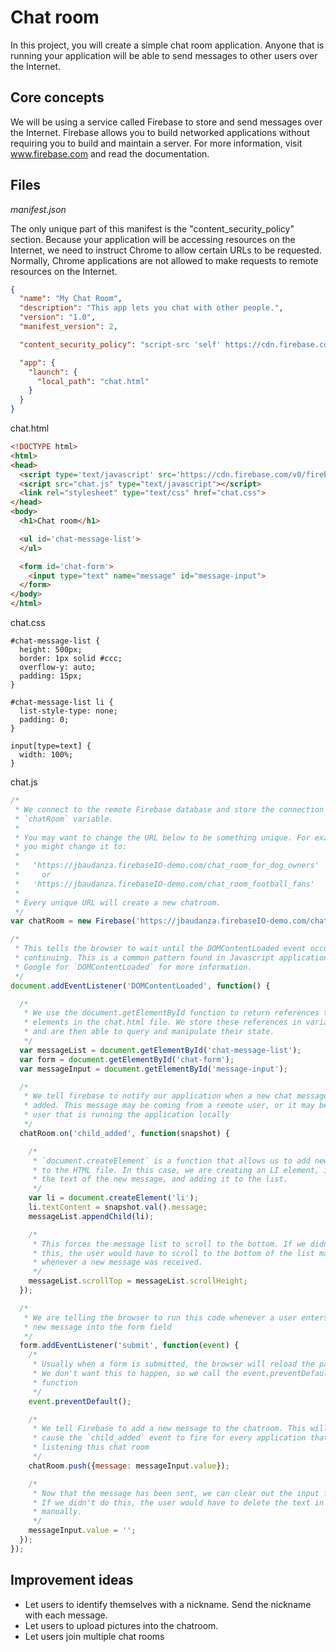 # Chat room

In this project, you will create a simple chat room application. Anyone that is running your application will be able to
send messages to other users over the Internet.

## Core concepts

We will be using a service called Firebase to store and send messages over the Internet. Firebase allows you to build
networked applications without requiring you to build and maintain a server. For more information, visit 
www.firebase.com and read the documentation.

## Files

*manifest.json*

The only unique part of this manifest is the "content_security_policy" section. Because your application will be accessing
resources on the Internet, we need to instruct Chrome to allow certain URLs to be requested. Normally, Chrome applications
are not allowed to make requests to remote resources on the Internet.

```json
{
  "name": "My Chat Room",
  "description": "This app lets you chat with other people.",
  "version": "1.0",
  "manifest_version": 2,

  "content_security_policy": "script-src 'self' https://cdn.firebase.com https://jbaudanza.firebaseIO-demo.com/ https://s-demo.firebaseio-demo.com/; object-src 'self'",

  "app": {
    "launch": {
      "local_path": "chat.html"
    }
  }
}
```

chat.html

```html
<!DOCTYPE html>
<html>
<head>
  <script type='text/javascript' src='https://cdn.firebase.com/v0/firebase.js'></script>
  <script src="chat.js" type="text/javascript"></script>
  <link rel="stylesheet" type="text/css" href="chat.css">
</head>
<body>
  <h1>Chat room</h1>

  <ul id='chat-message-list'>
  </ul>

  <form id='chat-form'>
    <input type="text" name="message" id="message-input">
  </form>
</body>
</html>
```

chat.css
```
#chat-message-list {
  height: 500px;
  border: 1px solid #ccc;
  overflow-y: auto;
  padding: 15px;
}

#chat-message-list li {
  list-style-type: none;
  padding: 0;
}

input[type=text] {
  width: 100%;
}
```

chat.js

```javascript
/*
 * We connect to the remote Firebase database and store the connection into the
 * `chatRoom` variable.
 *
 * You may want to change the URL below to be something unique. For example,
 * you might change it to:
 *
 *   'https://jbaudanza.firebaseIO-demo.com/chat_room_for_dog_owners'
 *     or
 *   'https://jbaudanza.firebaseIO-demo.com/chat_room_football_fans'
 *
 * Every unique URL will create a new chatroom.
 */
var chatRoom = new Firebase('https://jbaudanza.firebaseIO-demo.com/chat_room');

/*
 * This tells the browser to wait until the DOMContentLoaded event occurs before
 * continuing. This is a common pattern found in Javascript applications.
 * Google for `DOMContentLoaded` for more information.
 */
document.addEventListener('DOMContentLoaded', function() {

  /*
   * We use the document.getElementById function to return references to
   * elements in the chat.html file. We store these references in variables
   * and are then able to query and manipulate their state.
   */
  var messageList = document.getElementById('chat-message-list');
  var form = document.getElementById('chat-form');
  var messageInput = document.getElementById('message-input');

  /*
   * We tell firebase to notify our application when a new chat message is
   * added. This message may be coming from a remote user, or it may be from the
   * user that is running the application locally
   */
  chatRoom.on('child_added', function(snapshot) {

    /*
     * `document.createElement` is a function that allows us to add new elements
     * to the HTML file. In this case, we are creating an LI element, inserting
     * the text of the new message, and adding it to the list.
     */
    var li = document.createElement('li');
    li.textContent = snapshot.val().message;
    messageList.appendChild(li);

    /*
     * This forces the message list to scroll to the bottom. If we didn't do
     * this, the user would have to scroll to the bottom of the list manually
     * whenever a new message was received.
     */
    messageList.scrollTop = messageList.scrollHeight;
  });

  /*
   * We are telling the browser to run this code whenever a user enters a
   * new message into the form field
   */
  form.addEventListener('submit', function(event) {
    /*
     * Usually when a form is submitted, the browser will reload the page.
     * We don't want this to happen, so we call the event.preventDefault()
     * function
     */
    event.preventDefault();

    /*
     * We tell Firebase to add a new message to the chatroom. This will
     * cause the `child_added` event to fire for every application that is
     * listening this chat room
     */
    chatRoom.push({message: messageInput.value});

    /*
     * Now that the message has been sent, we can clear out the input form.
     * If we didn't do this, the user would have to delete the text in the form
     * manually.
     */
    messageInput.value = '';
  });
});
```

## Improvement ideas

  - Let users to identify themselves with a nickname. Send the nickname with each message.
  - Let users to upload pictures into the chatroom.
  - Let users join multiple chat rooms
